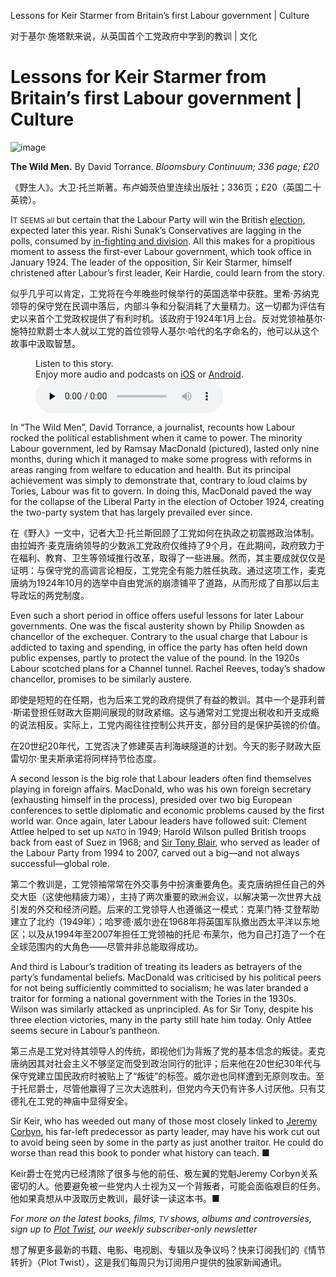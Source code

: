 Lessons for Keir Starmer from Britain’s first Labour government | Culture

对于基尔·施塔默来说，从英国首个工党政府中学到的教训 | 文化


# Lessons for Keir Starmer from Britain’s first Labour government | Culture

![image](https://images.weserv.nl/?url=www.economist.com/img/b/1280/720/90/media-assets/image/20240210_CUP001.jpg)

<div></div><p><b>The Wild Men.</b> By David Torrance. <i>Bloomsbury Continuum; 336 page; £20</i></p>

《野生人》。大卫·托兰斯著。布卢姆茨伯里连续出版社；336页；£20（英国二十英镑）。


<p><span>I</span><small>T</small> <small>SEEMS all </small>but certain that the Labour Party will win the British <a href="https://www.economist.com/the-world-ahead/2023/11/13/rishi-sunak-and-sir-keir-starmer-who-would-actually-bring-change">election</a>, expected later this year. Rishi Sunak’s Conservatives are lagging in the polls, consumed by <a href="https://www.economist.com/britain/2024/02/01/the-search-for-conservative-party-unity">in-fighting and division</a>. All this makes for a propitious moment to assess the first-ever Labour government, which took office in January 1924. The leader of the opposition, Sir Keir Starmer, himself christened after Labour’s first leader, Keir Hardie, could learn from the story.</p>

似乎几乎可以肯定，工党将在今年晚些时候举行的英国选举中获胜。里希·苏纳克领导的保守党在民调中落后，内部斗争和分裂消耗了大量精力。这一切都为评估有史以来首个工党政权提供了有利时机。该政府于1924年1月上台。反对党领袖基尔·施特拉默爵士本人就以工党的首位领导人基尔·哈代的名字命名的，他可以从这个故事中汲取智慧。


<div><figure><div><figcaption>Listen to this story.</figcaption> <span>Enjoy more audio and podcasts on<!-- --> <a href="https://www.economist.comhttps://economist-app.onelink.me/d2eC/bed1b25" id="audio-ios-cta" rel="noreferrer" target="_blank">iOS</a> <!-- -->or<!-- --> <a href="https://www.economist.comhttps://economist-app.onelink.me/d2eC/7f3c199" id="audio-android-cta" rel="noreferrer" target="_blank">Android</a>.</span></div><audio controls="" id="audio-player" preload="none" src="https://www.economist.com/media-assets/audio/081%20Culture%20-%20Britain_s%20Labour%20government%20at%20100-394f1b2aca09a81b80b17d94d2b34eb7.mp3" title="Lessons for Keir Starmer from Britain’s first Labour government"><p>Your browser does not support the &lt;audio&gt; element.</p></audio><div><div></div></div></figure></div><p>In “The Wild Men”, David Torrance, a journalist, recounts how Labour rocked the political establishment when it came to power. The minority Labour government, led by Ramsay MacDonald (pictured), lasted only nine months, during which it managed to make some progress with reforms in areas ranging from welfare to education and health. But its principal achievement was simply to demonstrate that, contrary to loud claims by Tories, Labour was fit to govern. In doing this, MacDonald paved the way for the collapse of the Liberal Party in the election of October 1924, creating the two-party system that has largely prevailed ever since.</p>

在《野人》一文中，记者大卫·托兰斯回顾了工党如何在执政之初震撼政治体制。由拉姆齐·麦克唐纳领导的少数派工党政府仅维持了9个月，在此期间，政府致力于在福利、教育、卫生等领域推行改革，取得了一些进展。然而，其主要成就仅仅是证明：与保守党的高调言论相反，工党完全有能力胜任执政。通过这项工作，麦克唐纳为1924年10月的选举中自由党派的崩溃铺平了道路，从而形成了自那以后主导政坛的两党制度。


<div><div><div id="econ-1"></div></div></div><p>Even such a short period in office offers useful lessons for later Labour governments. One was the fiscal austerity shown by Philip Snowden as chancellor of the exchequer. Contrary to the usual charge that Labour is addicted to taxing and spending, in office the party has often held down public expenses, partly to protect the value of the pound. In the 1920s Labour scotched plans for a Channel tunnel. Rachel Reeves, today’s shadow chancellor, promises to be similarly austere.</p>

即使是短短的在任期，也为后来工党的政府提供了有益的教训。其中一个是菲利普·斯诺登担任财政大臣期间展现的财政紧缩。这与通常对工党提出税收和开支成瘾的说法相反。实际上，工党内阁往往控制公共开支，部分目的是保护英镑的价值。

在20世纪20年代，工党否决了修建英吉利海峡隧道的计划。今天的影子财政大臣雷切尔·里夫斯承诺将同样持节俭态度。


<p>A second lesson is the big role that Labour leaders often find themselves playing in foreign affairs. MacDonald, who was his own foreign secretary (exhausting himself in the process), presided over two big European conferences to settle diplomatic and economic problems caused by the first world war. Once again, later Labour leaders have followed suit: Clement Attlee helped to set up <small>NATO</small> in 1949; Harold Wilson pulled British troops back from east of Suez in 1968; and <a href="https://www.economist.com/britain/2023/07/20/sir-tony-blair-mesmerises-the-labour-party-again">Sir Tony Blair</a>, who served as leader of the Labour Party from 1994 to 2007, carved out a big—and not always successful—global role.</p>

第二个教训是，工党领袖常常在外交事务中扮演重要角色。麦克唐纳担任自己的外交大臣（这使他精疲力竭），主持了两次重要的欧洲会议，以解决第一次世界大战引发的外交和经济问题。后来的工党领导人也遵循这一模式：克莱门特·艾登帮助建立了北约（1949年）；哈罗德·威尔逊在1968年将英国军队撤出西太平洋以东地区；以及从1994年至2007年担任工党领袖的托尼·布莱尔，他为自己打造了一个在全球范围内的大角色——尽管并非总能取得成功。


<p>And third is Labour’s tradition of treating its leaders as betrayers of the party’s fundamental beliefs. MacDonald was criticised by his political peers for not being sufficiently committed to socialism; he was later branded a traitor for forming a national government with the Tories in the 1930s. Wilson was similarly attacked as unprincipled. As for Sir Tony, despite his three election victories, many in the party still hate him today. Only Attlee seems secure in Labour’s pantheon.</p>

第三点是工党对待其领导人的传统，即视他们为背叛了党的基本信念的叛徒。麦克唐纳因其对社会主义不够坚定而受到政治同行的批评；后来他在20世纪30年代与保守党建立国民政府时被贴上了“叛徒”的标签。威尔逊也同样遭到无原则攻击。至于托尼爵士，尽管他赢得了三次大选胜利，但党内今天仍有许多人讨厌他。只有艾德礼在工党的神庙中显得安全。


<p>Sir Keir, who has weeded out many of those most closely linked to <a href="https://www.economist.com/britain/2023/10/24/liz-truss-and-jeremy-corbyn-still-haunt-british-politics">Jeremy Corbyn</a>, his far-left predecessor as party leader, may have his work cut out to avoid being seen by some in the party as just another traitor. He could do worse than read this book to ponder what history can teach. <span>■</span></p>

Keir爵士在党内已经清除了很多与他的前任、极左翼的党魁Jeremy Corbyn关系密切的人。他要避免被一些党内人士视为又一个背叛者，可能会面临艰巨的任务。他如果真想从中汲取历史教训，最好读一读这本书。■


<p><i>For more on the latest books, films, <small>TV </small>shows, albums and controversies, sign up to <a href="https://www.economist.com/culture/2022/11/23/introducing-plot-twist-our-new-culture-newsletter">Plot Twist</a>, our weekly subscriber-only newsletter</i></p>

想了解更多最新的书籍、电影、电视剧、专辑以及争议吗？快来订阅我们的《情节转折》（Plot Twist），这是我们每周只为订阅用户提供的独家新闻通讯。




